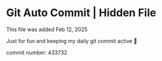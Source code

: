 # Git Auto Commit | Hidden File

This file was added Feb 12, 2025

Just for fun and keeping my daily git commit active 🤪

commit number: 433732
